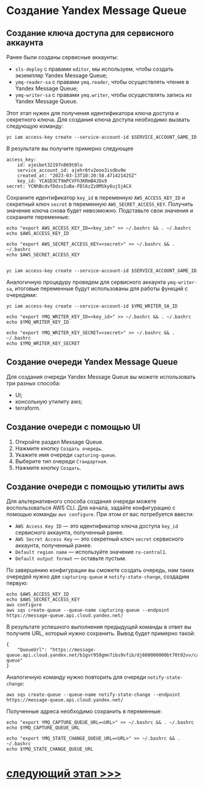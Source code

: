 # Создание Yandex Message Queue
## Создание ключа доступа для сервисного аккаунта

Ранее были созданы сервисные аккаунты:
* `sls-deploy` с правами `editor`, мы используем, чтобы создать экземпляр Yandex Message Queue;
* `ymq-reader-sa` с правами `ymq.reader`, чтобы осуществлять чтение в Yandex Message Queue;
* `ymq-writer-sa` с правами `ymq.writer`, чтобы осуществлять запись из Yandex Message Queue.

Этот этап нужен для получения идентификатора ключа доступа и секретного ключа. 
Для создания ключа доступа необходимо вызвать следующую команду:

    yc iam access-key create --service-account-id $SERVICE_ACCOUNT_GAME_ID

В результате вы получите примерно следующее

    access_key:
        id: ajeibet32197n869t0lu
        service_account_id: ajehr6tv2eoo3isdbv0e
        created_at: "2023-03-13T10:20:58.471421425Z"
        key_id: YCASD3CT9mPCVFh3KRmB4JDx9
    secret: YCNhBcdvfDdssIuBa-FDl6zZz0MSky6ujSjACX

Сохраните идентификатор `key_id` в переменную `AWS_ACCESS_KEY_ID`
и секретный ключ `secret` в переменную `AWS_SECRET_ACCESS_KEY`.
Получить значение ключа снова будет невозможно. Подставьте свои значения и сохраните переменные:

    echo "export AWS_ACCESS_KEY_ID=<key_id>" >> ~/.bashrc && . ~/.bashrc
    echo $AWS_ACCESS_KEY_ID

    echo "export AWS_SECRET_ACCESS_KEY=<secret>" >> ~/.bashrc && . ~/.bashrc
    echo $AWS_SECRET_ACCESS_KEY


    yc iam access-key create --service-account-id $SERVICE_ACCOUNT_GAME_ID 

Аналогичную процедуру проведем для сервисного аккаунта `ymq-writer-sa`, 
итоговые переменные будут использованы для работы функций с очередями:

    yc iam access-key create --service-account-id $YMQ_WRITER_SA_ID

    echo "export YMQ_WRITER_KEY_ID=<key_id>" >> ~/.bashrc && . ~/.bashrc
    echo $YMQ_WRITER_KEY_ID

    echo "export YMQ_WRITER_KEY_SECRET=<secret>" >> ~/.bashrc && . ~/.bashrc
    echo $YMQ_WRITER_KEY_SECRET

## Создание очереди Yandex Message Queue
Для создания очереди Yandex Message Queue вы можете использовать три разных способа:
* UI;
* консольную утилиту aws;
* terraform.

## Создание очереди с помощью UI

1. Откройте раздел Message Queue.
2. Нажмите кнопку `Создать очередь`.
3. Укажите имя очереди `capturing-queue`.
4. Выберите тип очереди `Стандартная`.
5. Нажмите кнопку `Создать`.

## Создание очереди с помощью утилиты aws

Для альтернативного способа создания очереди можете воспользоваться  AWS CLI. 
Для начала, задайте конфигурацию с помощью команды `aws configure`. При этом от вас потребуется ввести:
* `AWS Access Key ID` — это идентификатор ключа доступа `key_id` сервисного аккаунта, полученный ранее.
* `AWS Secret Access Key` — это секретный ключ `secret` сервисного аккаунта, полученный ранее.
* `Default region name` — используйте значение `ru-central1`.
* `Default output format` — оставьте пустым.

По завершению конфигурации вы сможете создать очередь, нам таких очередей нужно две `capturing-queue` и `notify-state-change`, создадим первую:
    
    echo $AWS_ACCESS_KEY_ID
    echo $AWS_SECRET_ACCESS_KEY
    aws configure
    aws sqs create-queue --queue-name capturing-queue --endpoint https://message-queue.api.cloud.yandex.net/

В результате успешного выполнения предыдущей команды в ответ вы получите URL, который нужно сохранить.
Вывод будет примерно такой:

    {
        "QueueUrl": "https://message-queue.api.cloud.yandex.net/b1gvr958gmn7ibs9vfib/dj600000000bt70t02vv/capturing-queue"
    }

Аналогичную команду нужно повторить для очереди `notify-state-change`:

    aws sqs create-queue --queue-name notify-state-change --endpoint https://message-queue.api.cloud.yandex.net/

Полученные адреса необходимо сохранить в переменные: 

    echo "export YMQ_CAPTURE_QUEUE_URL=<URL>" >> ~/.bashrc && . ~/.bashrc
    echo $YMQ_CAPTURE_QUEUE_URL

    echo "export YMQ_STATE_CHANGE_QUEUE_URL=<URL>" >> ~/.bashrc && . ~/.bashrc
    echo $YMQ_STATE_CHANGE_QUEUE_URL

# [cледующий этап >>>](../5-create-yds/README.md)
